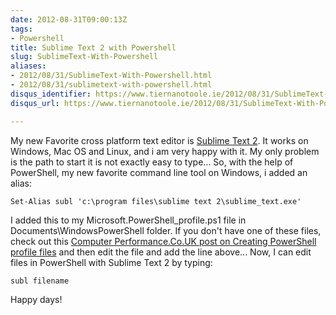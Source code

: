 ```yaml
---
date: 2012-08-31T09:00:13Z
tags:
- Powershell
title: Sublime Text 2 with Powershell
slug: SublimeText-With-Powershell
aliases:
- 2012/08/31/SublimeText-With-Powershell.html
- 2012/08/31/sublimetext-with-powershell.html
disqus_identifier: https://www.tiernanotoole.ie/2012/08/31/SublimeText-With-Powershell.html
disqus_url: https://www.tiernanotoole.ie/2012/08/31/SublimeText-With-Powershell.html

---
```

 
 
 
 
 
 
 

My new Favorite cross platform text editor is [Sublime Text 2][1]. It works on Windows, Mac OS and Linux, and i am very happy with it. My only problem is the path to start it is not exactly easy to type... So, with the help of PowerShell, my new favorite command line tool on Windows, i added an alias:

    Set-Alias subl 'c:\program files\sublime text 2\sublime_text.exe'

I added this to my Microsoft.PowerShell_profile.ps1 file in Documents\WindowsPowerShell folder. If you don't have one of these files, check out this [Computer Performance.Co.UK post on Creating PowerShell profile files][2] and then edit the file and add the line above... Now, I can edit files in PowerShell with Sublime Text 2 by typing:

    subl filename

Happy days!

[1]:http://www.sublimetext.com/2
[2]:http://www.computerperformance.co.uk/powershell/powershell_profile_ps1.htm
